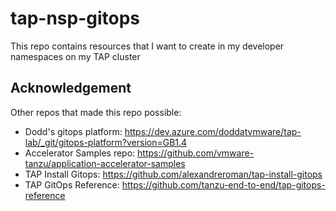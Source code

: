 # tap-nsp-gitops
This repo contains resources that I want to create in my developer namespaces on my TAP cluster

## Acknowledgement
Other repos that made this repo possible:
- Dodd's gitops platform: https://dev.azure.com/doddatvmware/tap-lab/_git/gitops-platform?version=GB1.4
- Accelerator Samples repo: https://github.com/vmware-tanzu/application-accelerator-samples
- TAP Install Gitops: https://github.com/alexandreroman/tap-install-gitops
- TAP GitOps Reference: https://github.com/tanzu-end-to-end/tap-gitops-reference
